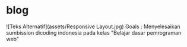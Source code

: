# blog
![Teks Alternatif](assets/Responsive Layout.jpg)
Goals : Menyelesaikan sumbission dicoding indonesia pada kelas "Belajar dasar pemrograman web"
